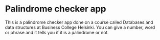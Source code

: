 # Palindrome checker app

This is a palindrome checker app done on a course called Databases and data structures at Business College Helsinki. You can give a number, word or phrase and it tells you if it is a palindrome or not.
